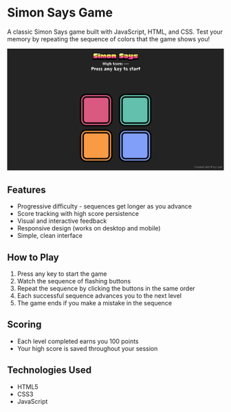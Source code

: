 # Simon Says Game

A classic Simon Says game built with JavaScript, HTML, and CSS. Test your memory by repeating the sequence of colors that the game shows you!

![demo image](<Screenshot (228).png>)

## Features

- Progressive difficulty - sequences get longer as you advance
- Score tracking with high score persistence
- Visual and interactive feedback
- Responsive design (works on desktop and mobile)
- Simple, clean interface

## How to Play

1. Press any key to start the game
2. Watch the sequence of flashing buttons
3. Repeat the sequence by clicking the buttons in the same order
4. Each successful sequence advances you to the next level
5. The game ends if you make a mistake in the sequence

## Scoring

- Each level completed earns you 100 points
- Your high score is saved throughout your session

## Technologies Used

- HTML5
- CSS3
- JavaScript